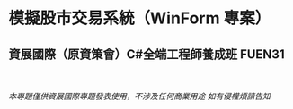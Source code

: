 # 模擬股市交易系統（WinForm 專案）

## 資展國際（原資策會）C#全端工程師養成班 FUEN31

<br><br>
_本專題僅供資展國際專題發表使用，不涉及任何商業用途 如有侵權煩請告知_
